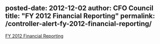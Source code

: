 posted-date: 2012-12-02
author: CFO Council
title: "FY 2012 Financial Reporting"
permalink: /controller-alert-fy-2012-financial-reporting/
---

[FY 2012 Financial Reporting](/assets/files/Controller-Alert-FY-2012-Financial-Reporting-11.2.12.docx)
